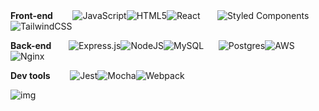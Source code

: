 
<br><br>
**Front-end**
&nbsp;&nbsp;&nbsp;&nbsp;&nbsp;&nbsp;
![JavaScript](https://img.shields.io/badge/javascript-%23323330.svg?style=for-the-badge&logo=javascript&logoColor=%23F7DF1E)![HTML5](https://img.shields.io/badge/html5-%23E34F26.svg?style=for-the-badge&logo=html5&logoColor=white)![React](https://img.shields.io/badge/react-%2320232a.svg?style=for-the-badge&logo=react&logoColor=%2361DAFB)&nbsp;&nbsp;&nbsp;&nbsp;&nbsp;&nbsp;
![Styled Components](https://img.shields.io/badge/styled--components-DB7093?style=for-the-badge&logo=styled-components&logoColor=white)![TailwindCSS](https://img.shields.io/badge/tailwindcss-%2338B2AC.svg?style=for-the-badge&logo=tailwind-css&logoColor=white)

**Back-end**
&nbsp;&nbsp;&nbsp;&nbsp;&nbsp;&nbsp;![Express.js](https://img.shields.io/badge/express.js-%23404d59.svg?style=for-the-badge&logo=express&logoColor=%2361DAFB)![NodeJS](https://img.shields.io/badge/node.js-6DA55F?style=for-the-badge&logo=node.js&logoColor=white)![MySQL](https://img.shields.io/badge/mysql-%2300f.svg?style=for-the-badge&logo=mysql&logoColor=white)&nbsp;&nbsp;&nbsp;&nbsp;&nbsp;&nbsp;![Postgres](https://img.shields.io/badge/postgres-%23316192.svg?style=for-the-badge&logo=postgresql&logoColor=white)![AWS](https://img.shields.io/badge/AWS-%23FF9900.svg?style=for-the-badge&logo=amazon-aws&logoColor=white)![Nginx](https://img.shields.io/badge/nginx-%23009639.svg?style=for-the-badge&logo=nginx&logoColor=white)

**Dev tools**
&nbsp;&nbsp;&nbsp;&nbsp;&nbsp;&nbsp;
![Jest](https://img.shields.io/badge/-jest-%23C21325?style=for-the-badge&logo=jest&logoColor=white)![Mocha](https://img.shields.io/badge/-mocha-%238D6748?style=for-the-badge&logo=mocha&logoColor=white)![Webpack](https://img.shields.io/badge/webpack-%238DD6F9.svg?style=for-the-badge&logo=webpack&logoColor=black)

![img](https://raw.githubusercontent.com/jakeb1090/hr-sfo138-databases/master/server/spec/Screen%20Shot%202022-02-03%20at%209.13.57%20PM.jpg?token=GHSAT0AAAAAABLG2GK5TQKSCVZLHKKMPE2CYQF4PLQ)
